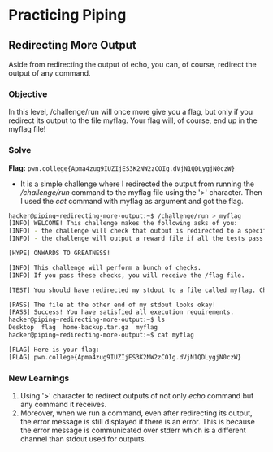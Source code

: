 # Practicing Piping

## Redirecting More Output
Aside from redirecting the output of echo, you can, of course, redirect the output of any command.

### Objective 
In this level, /challenge/run will once more give you a flag, but only if you redirect its output to the file myflag. Your flag will, of course, end up in the myflag file!

### Solve
**Flag:** `pwn.college{Apma4zug9IUZIjES3K2NW2zCOIg.dVjN1QDLygjN0czW}`

- It is a simple challenge where I redirected the output from running the */challenge/run* command to the myflag file using the '>' character. Then I used the *cat* command with myflag as argument and got the flag.

```bash
hacker@piping~redirecting-more-output:~$ /challenge/run > myflag
[INFO] WELCOME! This challenge makes the following asks of you:
[INFO] - the challenge will check that output is redirected to a specific file path : myflag
[INFO] - the challenge will output a reward file if all the tests pass : /flag

[HYPE] ONWARDS TO GREATNESS!

[INFO] This challenge will perform a bunch of checks.
[INFO] If you pass these checks, you will receive the /flag file.

[TEST] You should have redirected my stdout to a file called myflag. Checking...

[PASS] The file at the other end of my stdout looks okay!
[PASS] Success! You have satisfied all execution requirements.
hacker@piping~redirecting-more-output:~$ ls
Desktop  flag  home-backup.tar.gz  myflag
hacker@piping~redirecting-more-output:~$ cat myflag

[FLAG] Here is your flag:
[FLAG] pwn.college{Apma4zug9IUZIjES3K2NW2zCOIg.dVjN1QDLygjN0czW}
```

### New Learnings
1. Using '>' character to redirect outputs of not only *echo* command but any command it receives.  
2. Moreover, when we run a command, even after redirecting its output, the error message is still displayed if there is an error. This is because the error message is communicated over stderr which is a different channel than stdout used for outputs.